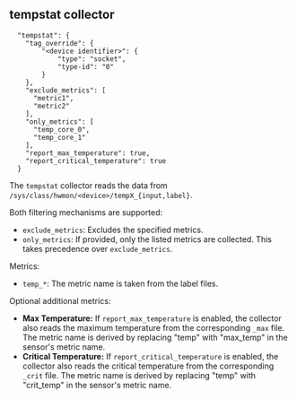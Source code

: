 ## tempstat collector

```json{
  "tempstat": {
    "tag_override": {
        "<device identifier>": {
            "type": "socket",
            "type-id": "0"
        }
    },
    "exclude_metrics": [
      "metric1",
      "metric2"
    ],
    "only_metrics": [
      "temp_core_0",
      "temp_core_1"
    ],
    "report_max_temperature": true,
    "report_critical_temperature": true
  }
```

The `tempstat` collector reads the data from `/sys/class/hwmon/<device>/tempX_{input,label}`.

Both filtering mechanisms are supported:
- `exclude_metrics`: Excludes the specified metrics.
- `only_metrics`: If provided, only the listed metrics are collected. This takes precedence over `exclude_metrics`.

Metrics:
- `temp_*`: The metric name is taken from the label files.

Optional additional metrics:
- **Max Temperature:** If `report_max_temperature` is enabled, the collector also reads the maximum temperature from the corresponding `_max` file. The metric name is derived by replacing "temp" with "max_temp" in the sensor's metric name.
- **Critical Temperature:** If `report_critical_temperature` is enabled, the collector also reads the critical temperature from the corresponding `_crit` file. The metric name is derived by replacing "temp" with "crit_temp" in the sensor's metric name.
